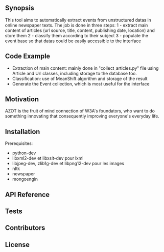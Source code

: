 ## Synopsis

This tool aims to automatically extract events from unstructured datas in online newspaper texts.
The job is done in three steps:
1 - extract main content of articles (url source, title, content, publishing date, location) and store them
2 - classify them according to their subject
3 - populate the event base so that datas could be easily accessible to the interface

## Code Example

- Extraction of main content: mainly done in "collect_articles.py" file using Article and Url classes, including storage to the database too.
- Classification: use of MeanShift algorithm and storage of the result
- Generate the Event collection, which is most useful for the interface

## Motivation

AZOT is the fruit of mind connection of W3A's foundators, who want to do something innovating that consequently improving everyone's everyday life.

## Installation
Prerequisites:
- python-dev
- libxml2-dev et libxslt-dev pour lxml
- libjpeg-dev, zlib1g-dev et libpng12-dev pour les images
- nltk
- newspaper
- mongoengin  

## API Reference

## Tests

## Contributors

## License
